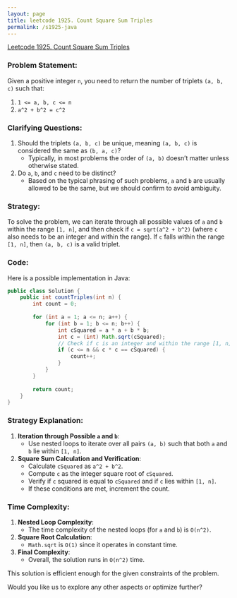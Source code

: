 ```yaml
---
layout: page
title: leetcode 1925. Count Square Sum Triples
permalink: /s1925-java
---
```

[Leetcode 1925. Count Square Sum Triples](https://algoadvance.github.io/algoadvance/l1925)
### Problem Statement:
Given a positive integer `n`, you need to return the number of triplets `(a, b, c)` such that:

1. `1 <= a, b, c <= n`
2. `a^2 + b^2 = c^2`

### Clarifying Questions:
1. Should the triplets `(a, b, c)` be unique, meaning `(a, b, c)` is considered the same as `(b, a, c)`?
   - Typically, in most problems the order of `(a, b)` doesn’t matter unless otherwise stated.
2. Do `a`, `b`, and `c` need to be distinct?
   - Based on the typical phrasing of such problems, `a` and `b` are usually allowed to be the same, but we should confirm to avoid ambiguity.

### Strategy:
To solve the problem, we can iterate through all possible values of `a` and `b` within the range `[1, n]`, and then check if `c = sqrt(a^2 + b^2)` (where `c` also needs to be an integer and within the range). If `c` falls within the range `[1, n]`, then `(a, b, c)` is a valid triplet.

### Code:
Here is a possible implementation in Java:

```java
public class Solution {
    public int countTriples(int n) {
        int count = 0;
        
        for (int a = 1; a <= n; a++) {
            for (int b = 1; b <= n; b++) {
                int cSquared = a * a + b * b;
                int c = (int) Math.sqrt(cSquared);
                // Check if c is an integer and within the range [1, n]
                if (c <= n && c * c == cSquared) {
                    count++;
                }
            }
        }
        
        return count;
    }
}
```

### Strategy Explanation:
1. **Iteration through Possible `a` and `b`**:
   - Use nested loops to iterate over all pairs `(a, b)` such that both `a` and `b` lie within `[1, n]`.
2. **Square Sum Calculation and Verification**:
   - Calculate `cSquared` as `a^2 + b^2`.
   - Compute `c` as the integer square root of `cSquared`.
   - Verify if `c` squared is equal to `cSquared` and if `c` lies within `[1, n]`.
   - If these conditions are met, increment the count.

### Time Complexity:
1. **Nested Loop Complexity**:
   - The time complexity of the nested loops (for `a` and `b`) is `O(n^2)`.
2. **Square Root Calculation**:
   - `Math.sqrt` is `O(1)` since it operates in constant time.
3. **Final Complexity**:
   - Overall, the solution runs in `O(n^2)` time.

This solution is efficient enough for the given constraints of the problem. 

Would you like us to explore any other aspects or optimize further?